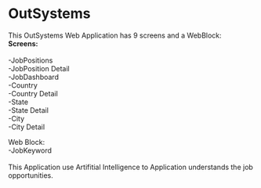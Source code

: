 # OutSystems

This OutSystems Web Application has 9 screens and a WebBlock:<br>
<b>Screens:</b><br>
<br>
-JobPositions<br>
-JobPosition Detail<br>
-JobDashboard<br>
-Country<br>
-Country Detail<br>
-State<br>
-State Detail<br>
-City<br>
-City Detail<br>

Web Block:<br>
-JobKeyword<br>
<br>
This Application use Artifitial Intelligence to Application understands the job opportunities.
